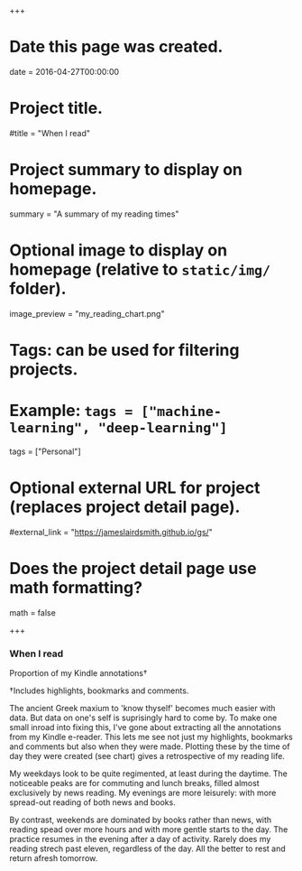 +++
# Date this page was created.
date = 2016-04-27T00:00:00

# Project title.
#title = "When I read"

# Project summary to display on homepage.
summary = "A summary of my reading times"

# Optional image to display on homepage (relative to `static/img/` folder).
image_preview = "my_reading_chart.png"

# Tags: can be used for filtering projects.
# Example: `tags = ["machine-learning", "deep-learning"]`
tags = ["Personal"]

# Optional external URL for project (replaces project detail page).
#external_link = "https://jameslairdsmith.github.io/gs/"

# Does the project detail page use math formatting?
math = false

+++
<html>
<head>
  <title>Embedding Vega-Lite</title>
  <script src="https://d3js.org/d3.v5.js"></script>
  <script src="https://cdn.jsdelivr.net/npm/vega@5"></script>
  <script src="https://cdn.jsdelivr.net/npm/vega-lite@4"></script>
  <script src="https://cdn.jsdelivr.net/npm/vega-embed@6"></script>
  
</head>

<body>

<div id="test"></div>

<div id="headingblock" align="center">
    <h3 align="left" id="readhead">When I read</h3>
    <p align="left" id="readsubhead">Proportion of my Kindle annotations&#8224;</p>
</div>

<div id="readvis" align="center"></div>
<p align="left" id="readsource">&#8224;Includes highlights, bookmarks and comments.</p> 

<script type="text/javascript">

width = document.getElementById("test").offsetWidth;

maxWidth = 630;

getWorkingWidth = function(width,maxWidth){if(width < maxWidth)
                                          {return width}
                                          else {return maxWidth}};
                                          
plotWidth = getWorkingWidth(width, maxWidth);

aspectRatio = 0.75;

plotMaxHeight = 350;

plotHight =  Math.max(aspectRatio * plotWidth, plotMaxHeight);

leftMargin = (width - plotWidth)/2;

rightMargin = leftMargin;

document.getElementById("readhead")
    .setAttribute(
      "style",`
      margin-top: 0;
      margin-left: ${leftMargin}px;
      margin-right: ${rightMargin}px`);
      
document.getElementById("readsubhead")
    .setAttribute(
      "style",`
      margin-left: ${leftMargin}px;
      margin-right: ${rightMargin}px;
      font-style: italic;
      //margin-bottom: 0;
      text-align:left;`);
      
document.getElementById("readsource")
    .setAttribute(
      "style", `
      margin-left: ${leftMargin}px; 
      margin-right: ${rightMargin}px;
      font-size: 0.5rem;
      color: #696969;
      //margin-bottom: 0; 
      text-align:left;`);
      
document.getElementById("readvis")
    .setAttribute(
      "style", `
      margin-left: ${leftMargin}px; 
      margin-right: ${rightMargin}px;
      margin-top: 0;
      // font-size: 0.7rem;
      // color: #696969;
      // margin-bottom: 0; 
      //text-align:right;`
);

el = document.getElementById('readsubhead');

style = window.getComputedStyle(el, null).getPropertyValue('font-size');

fontFamily = window.getComputedStyle(el, null).getPropertyValue('font-family');

subFontSize = parseFloat(style); 

yAxis = {title: null,
         //tickCount: 4,
         ticks: false,
         domain:false,
         labelFontSize: subFontSize - 3,
         labelFont: fontFamily,
         labelPadding: 5,
         orient: "left",
         grid: true,
         format: "%"};
         
xAxis = {title: null,
         grid: false,
         format: "%-I %p",
         labelFontSize: subFontSize - 3,
         labelFont: fontFamily,
         maxExtent: 40,
         orient: "bottom",
         minExtent: 40,
         labelPadding: 12,
         titleFontSize: subFontSize - 3,
         titleFont: fontFamily,
         titlePadding: -4,
         domain:false,
         ticks: false};
         
colorLegend = {orient: "none", 
               title: null,
               direction: "vertical",
               padding: 0,
               labelOffset: -20,
               labelAlign: "right",
               titlePadding: 0,
               labelFont: fontFamily,
               //legendX : -25,
               //legendY: -15,
               legendX : plotWidth-40,
               legendY: -30,
               titleFontSize: subFontSize - 3,
               labelFontSize: subFontSize - 3};

plot = {
  "$schema": "https://vega.github.io/schema/vega-lite/v4.json",
  "data": { "url": "https://gist.githubusercontent.com/jameslairdsmith/2681e69a86b96beb73d46f1f69a12b72/raw/7543131d5304c5ccbb349949f675219307bcc84c/my_hourly_reading_counts.csv",
  "format": {
      "parse": {"added_hour": "utc:'%H:%M:%S'"}
    }
    },
  padding: {"left": 0, "top": 0, "right": 0, "bottom": 0},
  width: plotWidth*0.9,
  height: plotHight/2.5,
  //autosize: {
  //      type: "fit",
  //      contains: "padding"
  //    },
  "config": {"view": {"stroke": "transparent"}},
  "transform": [
    {"calculate": "datum.is_weekend == 'TRUE' ? 'Weekends' : 'Weekdays'",
     "as": "is_weekend"},
    {"calculate": "toNumber(datum.n)", "as": "n"},
    {"joinaggregate": [{
          "op": "sum",
          "field": "n",
          "as": "totalN"
        }],
        "groupby": ["is_weekend"]
      },
    {"calculate": "(datum.n/datum.totalN)", "as": "my_density"}
  ],
  "mark": "bar",
  "encoding": {
    "row": {"field": "is_weekend", 
            "sort": "descending",
            spacing:  30,
            "header": {"title": null,
                       "labelOrient": "top",
                       "labelAnchor":"middle",
                       labelFont: fontFamily,
                       labelFontSize: subFontSize - 3,
                       "labelAngle": 0,
                       labelFontWeight: "bold",
                       "labelAlign":"right",
                       "labelPadding": 0},
            "type": "nominal"},
    "y": {
      "field": "my_density", "type": "quantitative",
      "aggregate": "sum",
      "axis": yAxis
    },
    "x": {"field": "added_hour",
          "axis": xAxis,
          "timeUnit": {"unit" :"hoursminutes",
                       "step": 30},
          "type": "temporal"},
    "color": {
      "legend": colorLegend,
      "field": "reading_type", "type": "nominal",
      "scale": {"range": ["#4d4d4d", "#b1b1b1"]}
    }
  }
}

opt = ({
      "actions": false,
      "tooltip": false
    });
    
vegaEmbed("#readvis", plot, opt);


</script>

</body>

</html>

The ancient Greek maxium to 'know thyself' becomes much easier with data. 
But data on one's self is suprisingly hard to come by. To make one small inroad
into fixing this, I've gone about extracting all the annotations from my 
Kindle e-reader. This lets me see not just my highlights, bookmarks and 
comments but also when they were made. Plotting these by the time of day they
were created (see chart) gives a retrospective of my reading life.

My weekdays look to be quite regimented, at least during the daytime. The 
noticeable peaks are for commuting and lunch breaks, filled almost exclusively
by news reading. My evenings are more leisurely: with more spread-out reading
of both news and books.

By contrast, weekends are dominated by books rather than news, with reading 
spead over more hours and with more gentle starts to the day. The practice
resumes in the evening after a day of activity. Rarely does my reading strech
past eleven, regardless of the day. All the better to rest and return afresh 
tomorrow.



[^0]: Some footnote.

